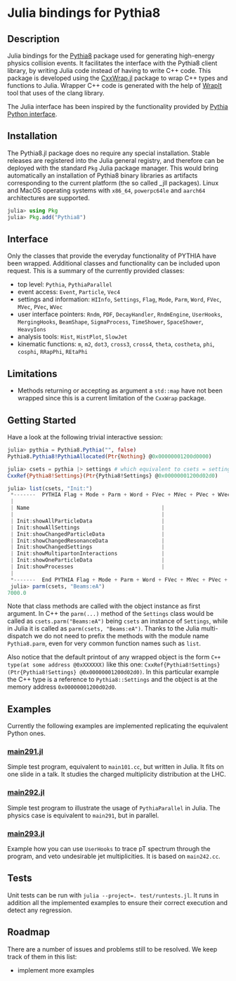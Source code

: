 # Julia bindings for Pythia8

## Description

Julia bindings for the [Pythia8](https://pythia.org) package used for generating high-energy physics collision events. It facilitates the interface with the Pythia8 client library, by writing Julia code instead of having to write C++ code.
This package is developed using the [CxxWrap.jl](https://github.com/JuliaInterop/CxxWrap.jl) package to wrap C++ types and functions to Julia. Wrapper C++ code is generated with the help of [WrapIt](https://github.com/grasph/wrapit) tool that uses of the clang library.

The Julia interface has been inspired by the functionality provided by [Pythia Python interface](https://pythia.org//latest-manual/PythonInterface.html).

## Installation
The Pythia8.jl package does no require any special installation. Stable releases are registered into the Julia general registry, and therefore can be deployed with the standard `Pkg` Julia package manager. This would bring automatically an installation of Pythia8 binary libraries as artifacts corresponding to the current platform (the so called \_jll packages). Linux and MacOS operating systems with `x86_64`, `powerpc64le` and `aarch64` architectures are supported. 

```julia
julia> using Pkg
julia> Pkg.add("Pythia8")
```
## Interface
Only the classes that provide the everyday functionality of PYTHIA have been wrapped. Additional classes and functionality can be included upon request. This is a summary of the currently provided classes:
- top level: `Pythia`, `PythiaParallel`
- event access: `Event`, `Particle`, `Vec4`
- settings and information: `HIInfo`, `Settings`, `Flag`, `Mode`, `Parm`, `Word`, `FVec`, `MVec`, `PVec`, `WVec`
- user interface pointers: `Rndm`, `PDF`, `DecayHandler`, `RndmEngine`, `UserHooks`, `MergingHooks`, `BeamShape`, `SigmaProcess`, `TimeShower`, `SpaceShower`, `HeavyIons`
- analysis tools: `Hist`, `HistPlot`, `SlowJet`
- kinematic functions: `m`, `m2`, `dot3`, `cross3`, `cross4`, `theta`, `costheta`, `phi`, `cosphi`, `RRapPhi`, `REtaPhi`

## Limitations
- Methods returning or accepting as argument a `std::map` have not been wrapped since this is a current limitation of the `CxxWrap` package.

## Getting Started
Have a look at the following trivial interactive session:
```Julia
julia> pythia = Pythia8.Pythia("", false)
Pythia8.Pythia8!PythiaAllocated(Ptr{Nothing} @0x00000001200d0000)

julia> csets = pythia |> settings # which equivalent to csets = settings(pythia)
CxxRef{Pythia8!Settings}(Ptr{Pythia8!Settings} @0x00000001200d02d0)

julia> list(csets, "Init:")
 *-------  PYTHIA Flag + Mode + Parm + Word + FVec + MVec + PVec + WVec Settings (with requested string) ----------* 
 |                                                                                                                 | 
 | Name                                          |                      Now |      Default         Min         Max | 
 |                                               |                          |                                      | 
 | Init:showAllParticleData                      |                      off |          off                         | 
 | Init:showAllSettings                          |                      off |          off                         | 
 | Init:showChangedParticleData                  |                       on |           on                         | 
 | Init:showChangedResonanceData                 |                      off |          off                         | 
 | Init:showChangedSettings                      |                       on |           on                         | 
 | Init:showMultipartonInteractions              |                       on |           on                         | 
 | Init:showOneParticleData                      |                        0 |            0           0             | 
 | Init:showProcesses                            |                       on |           on                         | 
 |                                                                                                                 | 
 *-------  End PYTHIA Flag + Mode + Parm + Word + FVec + MVec + PVec + WVec Settings  -----------------------------* 
 julia> parm(csets, "Beams:eA")
7000.0
```
Note that class methods are called with the object instance as first argument. In C++ the `parm(...)` method of the `Settings` class would be called as `csets.parm("Beams:eA")` being `csets` an instance of `Settings`, while in Julia it is called as `parm(csets, "Beams:eA")`. Thanks to the Julia multi-dispatch we do not need to prefix the methods with the module name `Pythia8.parm`, even for very common function names such as `list`.

Also notice that the default printout of any wrapped object is the form `C++ type(at some address @0xXXXXXX)` like this one: `CxxRef{Pythia8!Settings}(Ptr{Pythia8!Settings} @0x00000001200d02d0)`. In this particular example the C++ type is a reference to `Pythia8::Settings` and the object is at the memory address `0x00000001200d02d0`.

## Examples
Currently the following examples are implemented replicating the equivalent Python ones.
### [main291.jl](https://github.com/JuliaHEP/Pythia8.jl/blob/main/examples/main291.jl)
Simple test program, equivalent to `main101.cc`, but written in Julia. It fits on one slide in a talk. It studies the charged multiplicity distribution at the LHC.
### [main292.jl](https://github.com/JuliaHEP/Pythia8.jl/blob/main/examples/main292.jl)
Simple test program to illustrate the usage of `PythiaParallel` in Julia. The physics case is equivalent to `main291`, but in parallel.
### [main293.jl](https://github.com/JuliaHEP/Pythia8.jl/blob/main/examples/main293.jl)
Example how you can use `UserHooks` to trace pT spectrum through the program, and veto undesirable jet multiplicities. It is based on `main242.cc`.

## Tests
Unit tests can be run with `julia --project=. test/runtests.jl`. It runs in addition all the implemented examples to ensure their correct execution and detect any regression.

## Roadmap
There are a number of issues and problems still to be resolved. We keep track of them in this list:
- implement more examples